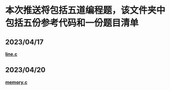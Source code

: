 # 本次推送将包括五道编程题，该文件夹中包括五份参考代码和一份题目清单

## **2023/04/17** 
**[line.c](https://github.com/MossDream/Data-Structure-Learning-C/blob/main/Episode%203/line.c)**
## **2023/04/20** 
**[memory.c](https://github.com/MossDream/Data-Structure-Learning-C/blob/main/Episode%203/memory.c)**
